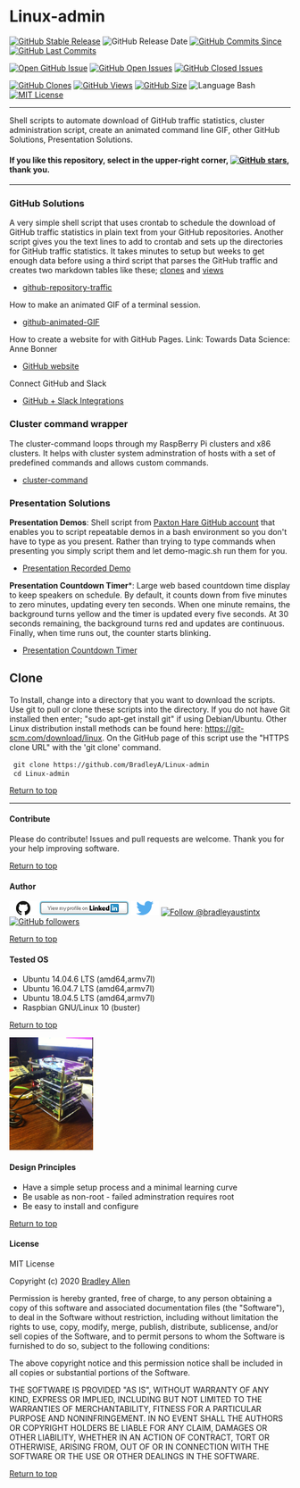 # Linux-admin  
[![GitHub Stable Release](https://img.shields.io/badge/Release-3.3.1-blue.svg)](https://github.com/BradleyA/Linux-admin/releases/tag/3.3.1)
![GitHub Release Date](https://img.shields.io/github/release-date/BradleyA/Linux-admin?color=blue)
[![GitHub Commits Since](https://img.shields.io/github/commits-since/BradleyA/Linux-admin/3.3.1?color=orange)](https://github.com/BradleyA/Linux-admin/commits/)
[![GitHub Last Commits](https://img.shields.io/github/last-commit/BradleyA/Linux-admin.svg)](https://github.com/BradleyA/Linux-admin/commits/)


[![Open GitHub Issue](https://img.shields.io/badge/Open-Incident-brightgreen.svg)](https://github.com/BradleyA/Linux-admin/issues/new/choose)
[![GitHub Open Issues](https://img.shields.io/github/issues/BradleyA/Linux-admin?color=purple)](https://github.com/BradleyA/Linux-admin/issues?q=is%3Aopen+is%3Aissue)
[![GitHub Closed Issues](https://img.shields.io/github/issues-closed/BradleyA/Linux-admin?color=purple)](https://github.com/BradleyA/Linux-admin/issues?q=is%3Aclosed+is%3Aissue)

[<img alt="GitHub Clones" src="https://img.shields.io/static/v1?label=Clones&message=240&color=blueviolet">](https://github.com/BradleyA/Linux-admin/blob/master/images/clone.table.md)
[<img alt="GitHub Views" src="https://img.shields.io/static/v1?label=Views&message=4508&color=blueviolet">](https://github.com/BradleyA/Linux-admin/blob/master/images/view.table.md)
[![GitHub Size](https://img.shields.io/github/repo-size/BradleyA/Linux-admin.svg)](https://github.com/BradleyA/Linux-admin/)
![Language Bash](https://img.shields.io/badge/%20Language-bash-blue.svg)
[![MIT License](http://img.shields.io/badge/License-MIT-blue.png)](LICENSE)

----

Shell scripts to automate download of GitHub traffic statistics, cluster administration script, create an animated command line GIF, other GitHub Solutions, Presentation Solutions.


#### If you like this repository, select in the upper-right corner, [![GitHub stars](https://img.shields.io/github/stars/BradleyA/Linux-admin.svg?style=social&label=Star&maxAge=2592000)](https://GitHub.com/BradleyA/Linux-admin/stargazers/), thank you.

----

### GitHub Solutions

A very simple shell script that uses crontab to schedule the download of GitHub traffic statistics in plain text from your GitHub repositories.  Another script gives you the text lines to add to crontab and sets up the directories for GitHub traffic statistics.   It takes minutes to setup but weeks to get enough data before using a third script that parses the GitHub traffic and creates two markdown tables like these; [clones](images/clone.table.md) and [views](images/view.table.md)
  
  * [github-repository-traffic](https://github.com/BradleyA/Linux-admin/tree/master/github-repository-traffic)

How to make an animated GIF of a terminal session.

  * [github-animated-GIF](https://github.com/BradleyA/Linux-admin/tree/master/github-animated-GIF)
  
How to create a website for with GitHub Pages.  Link: Towards Data Science: Anne Bonner

  * [GitHub website](https://towardsdatascience.com/how-to-create-a-free-github-pages-website-53743d7524e1)

Connect GitHub and Slack
  
  * [GitHub + Slack Integrations](https://zapier.com/apps/github/integrations/slack)

### Cluster command wrapper

The cluster-command loops through my RaspBerry Pi clusters and x86 clusters.  It helps with cluster system adminstration of hosts with a set of predefined commands and allows custom commands.
 
  * [cluster-command](https://github.com/BradleyA/Linux-admin/tree/master/cluster-command)
  
### Presentation Solutions

**Presentation Demos**: Shell script from [Paxton Hare GitHub account](https://github.com/paxtonhare/demo-magic/blob/master/README.md#demo-magic) that enables you to script repeatable demos in a bash environment so you don't have to type as you present. Rather than trying to type commands when presenting you simply script them and let demo-magic.sh run them for you.
  
  * [Presentation Recorded Demo](https://github.com/BradleyA/demo-magic)

**Presentation Countdown Timer***: Large web based countdown time display to keep speakers on schedule.  By default, it counts down from five minutes to zero minutes, updating every ten seconds. When one minute remains, the background turns yellow and the timer is updated every five seconds. At 30 seconds remaining, the background turns red and updates are continuous. Finally, when time runs out, the counter starts blinking.

  * [Presentation Countdown Timer](https://www.cs.hmc.edu/~geoff/countdowntimer.html)

## Clone
To Install, change into a directory that you want to download the scripts. Use git to pull or clone these scripts into the directory. If you do not have Git installed then enter; "sudo apt-get install git" if using Debian/Ubuntu. Other Linux distribution install methods can be found here: https://git-scm.com/download/linux. On the GitHub page of this script use the "HTTPS clone URL" with the 'git clone' command.

     git clone https://github.com/BradleyA/Linux-admin
     cd Linux-admin

[Return to top](https://github.com/BradleyA/Linux-admin#linux-admin)

----

#### Contribute
Please do contribute!  Issues and pull requests are welcome.  Thank you for your help improving software.

[Return to top](https://github.com/BradleyA/Linux-admin#linux-admin)

#### Author
[<img id="github" src="images/github.png" width="50" a="https://github.com/BradleyA/">](https://github.com/BradleyA/)    [<img src="images/linkedin.png" style="max-width:100%;" >](https://www.linkedin.com/in/bradleyhallen) [<img id="twitter" src="images/twitter.png" width="50" a="twitter.com/bradleyaustintx/">](https://twitter.com/bradleyaustintx/)       <a href="https://twitter.com/intent/follow?screen_name=bradleyaustintx"> <img src="https://img.shields.io/twitter/follow/bradleyaustintx.svg?label=Follow%20@bradleyaustintx" alt="Follow @bradleyaustintx" />    </a>          [![GitHub followers](https://img.shields.io/github/followers/BradleyA.svg?style=social&label=Follow&maxAge=2592000)](https://github.com/BradleyA?tab=followers)

[Return to top](https://github.com/BradleyA/Linux-admin#linux-admin)

#### Tested OS
 * Ubuntu 14.04.6 LTS (amd64,armv7l)
 * Ubuntu 16.04.7 LTS (amd64,armv7l)
 * Ubuntu 18.04.5 LTS (amd64,armv7l)
 * Raspbian GNU/Linux 10 (buster)

[Return to top](https://github.com/BradleyA/Linux-admin#linux-admin)

<img id="respberry_cluster-1" src="images/IMG_2664.JPG" width="150" >
 
#### Design Principles
 * Have a simple setup process and a minimal learning curve
 * Be usable as non-root - failed adminstration requires root
 * Be easy to install and configure

[Return to top](https://github.com/BradleyA/Linux-admin#linux-admin)

#### License
MIT License
 
Copyright (c) 2020  [Bradley Allen](https://www.linkedin.com/in/bradleyhallen)
 
Permission is hereby granted, free of charge, to any person obtaining a copy of this software and associated documentation files (the "Software"), to deal in the Software without restriction, including without limitation the rights to use, copy, modify, merge, publish, distribute, sublicense, and/or sell copies of the Software, and to permit persons to whom the Software is furnished to do so, subject to the following conditions:
 
The above copyright notice and this permission notice shall be included in all copies or substantial portions of the Software.
 
THE SOFTWARE IS PROVIDED "AS IS", WITHOUT WARRANTY OF ANY KIND, EXPRESS OR IMPLIED, INCLUDING BUT NOT LIMITED TO THE WARRANTIES OF MERCHANTABILITY, FITNESS FOR A PARTICULAR PURPOSE AND NONINFRINGEMENT. IN NO EVENT SHALL THE AUTHORS OR COPYRIGHT HOLDERS BE LIABLE FOR ANY CLAIM, DAMAGES OR OTHER LIABILITY, WHETHER IN AN ACTION OF CONTRACT, TORT OR OTHERWISE, ARISING FROM, OUT OF OR IN CONNECTION WITH THE SOFTWARE OR THE USE OR OTHER DEALINGS IN THE SOFTWARE.

[Return to top](https://github.com/BradleyA/Linux-admin#linux-admin)
